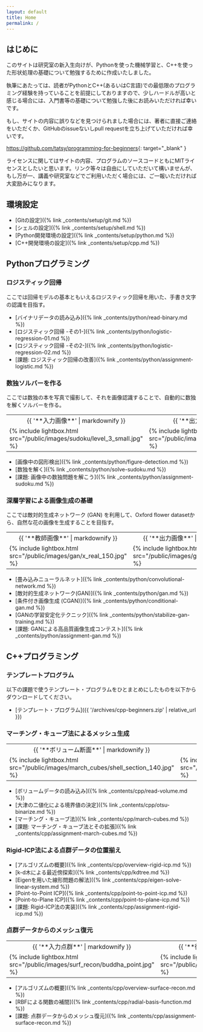 ```yaml
---
layout: default
title: Home
permalink: /
---
```


## はじめに

このサイトは研究室の新入生向けが、Pythonを使った機械学習と、C++を使った形状処理の基礎について勉強するために作成いたしました。

執筆にあたっては、読者がPythonとC++(あるいはC言語)での最低限のプログラミング経験を持っていることを前提にしておりますので、少しハードルが高いと感じる場合には、入門書等の基礎について勉強した後にお読みいただければ幸いです。

もし、サイトの内容に誤りなどを見つけられました場合には、著者に直接ご連絡をいただくか、GitHubのissueないしpull requestを立ち上げていただければ幸いです。

<https://github.com/tatsy/programming-for-beginners>{: target="_blank" }

ライセンスに関してはサイトの内容、プログラムのソースコードともにMITライセンスとしたいと思います。リンク等々は自由にしていただいて構いませんが、もし万が一、講義や研究室などでご利用いただく場合には、ご一報いただければ大変励みになります。

## 環境設定

* [Gitの設定]({% link _contents/setup/git.md %})
* [シェルの設定]({% link _contents/setup/shell.md %})
* [Python開発環境の設定]({% link _contents/setup/python.md %})
* [C++開発環境の設定]({% link _contents/setup/cpp.md %})

## Pythonプログラミング

### ロジスティック回帰

ここでは回帰モデルの基本ともいえるロジスティック回帰を用いた、手書き文字の認識を目指す。

* [バイナリデータの読み込み]({% link _contents/python/read-binary.md %})
* [ロジスティック回帰 -その1-]({% link _contents/python/logistic-regression-01.md %})
* [ロジスティック回帰 -その2-]({% link _contents/python/logistic-regression-02.md %})
* [課題: ロジスティック回帰の改善]({% link _contents/python/assignment-logistic.md %})

### 数独ソルバーを作る

ここでは数独の本を写真で撮影して、それを画像認識することで、自動的に数独を解くソルバーを作る。

<table class="images">
<tr>
  <td style="text-align: center; width: 50%;">{{ '**入力画像**' | markdownify }}</td>
  <td style="text-align: center; width: 50%;">{{ '**出力画像**' | markdownify }}</td>
</tr>
<tr>
  <td>{% include lightbox.html src="/public/images/sudoku/level_3_small.jpg" %}</td>
  <td>{% include lightbox.html src="/public/images/sudoku/level_3_ans_small.jpg" %}</td>
</tr>
</table>

* [画像中の図形検出]({% link _contents/python/figure-detection.md %})
* [数独を解く]({% link _contents/python/solve-sudoku.md %})
* [課題: 画像中の数独問題を解こう]({% link _contents/python/assignment-sudoku.md %})

### 深層学習による画像生成の基礎

ここでは敵対的生成ネットワーク (GAN) を利用して、Oxford flower datasetから、自然な花の画像を生成することを目指す。

<table class="images">
<tr>
  <td style="text-align: center; width: 50%;">{{ '**教師画像**' | markdownify }}</td>
  <td style="text-align: center; width: 50%;">{{ '**出力画像**' | markdownify }}</td>
</tr>
<tr>
  <td>{% include lightbox.html src="/public/images/gan/x_real_150.jpg" %}</td>
  <td>{% include lightbox.html src="/public/images/gan/x_fake_150.jpg" %}</td>
</tr>
</table>

* [畳み込みニューラルネット]({% link _contents/python/convolutional-network.md %})
* [敵対的生成ネットワーク(GAN)]({% link _contents/python/gan.md %})
* [条件付き画像生成 (CGAN)]({% link _contents/python/conditional-gan.md %})
* [GANの学習安定化テクニック]({% link _contents/python/stabilize-gan-training.md %})
* [課題: GANによる高品質画像生成コンテスト]({% link _contents/python/assignment-gan.md %})


## C++プログラミング

### テンプレートプログラム

以下の課題で使うテンプレート・プログラムをひとまとめにしたものを以下からダウンロードしてください。

* [テンプレート・プログラム]({{ '/archives/cpp-beginners.zip' | relative_url }})

### マーチング・キューブ法によるメッシュ生成

<table class="images">
<tr>
  <td style="text-align: center; width: 50%;">{{ '**ボリューム断面**' | markdownify }}</td>
  <td style="text-align: center; width: 50%;">{{ '**復元メッシュ**' | markdownify }}</td>
</tr>
<tr>
  <td>{% include lightbox.html src="/public/images/march_cubes/shell_section_140.jpg" %}</td>
  <td>{% include lightbox.html src="/public/images/march_cubes/shell_mesh.jpg" %}</td>
</tr>
</table>

* [ボリュームデータの読み込み]({% link _contents/cpp/read-volume.md %})
* [大津の二値化による境界値の決定]({% link _contents/cpp/otsu-binarize.md %})
* [マーチング・キューブ法]({% link _contents/cpp/march-cubes.md %})
* [課題: マーチング・キューブ法とその拡張]({% link _contents/cpp/assignment-march-cubes.md %})

### Rigid-ICP法による点群データの位置揃え

* [アルゴリズムの概要]({% link _contents/cpp/overview-rigid-icp.md %})
* [k-d木による最近傍探索]({% link _contents/cpp/kdtree.md %})
* [Eigenを用いた線形問題の解法]({% link _contents/cpp/eigen-solve-linear-system.md %})
* [Point-to-Point ICP]({% link _contents/cpp/point-to-point-icp.md %})
* [Point-to-Plane ICP]({% link _contents/cpp/point-to-plane-icp.md %})
* [課題: Rigid-ICP法の実装]({% link _contents/cpp/assignment-rigid-icp.md %})

### 点群データからのメッシュ復元

<table class="images">
<tr>
  <td style="text-align: center; width: 50%;">{{ '**入力点群**' | markdownify }}</td>
  <td style="text-align: center; width: 50%;">{{ '**復元メッシュ**' | markdownify }}</td>
</tr>
<tr>
  <td>{% include lightbox.html src="/public/images/surf_recon/buddha_point.jpg" %}</td>
  <td>{% include lightbox.html src="/public/images/surf_recon/buddha_recon.jpg" %}</td>
</tr>
</table>

* [アルゴリズムの概要]({% link _contents/cpp/overview-surface-recon.md %})
* [RBFによる関数の補間]({% link _contents/cpp/radial-basis-function.md %})
* [課題: 点群データからのメッシュ復元]({% link _contents/cpp/assignment-surface-recon.md %})
